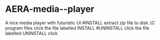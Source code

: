 # AERA-media--player
A nice media player with futuristic UI
#INSTALL 
extract zip file to disk :\C program files
click the file labelled INSTALL 
#UNINSTALL 
click the file labelled UNINSTALL click 
